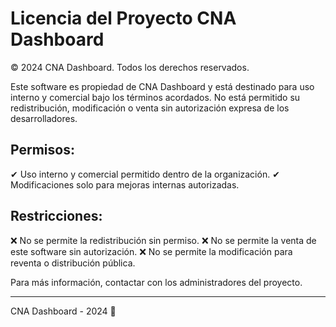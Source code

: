 # Licencia del Proyecto CNA Dashboard

© 2024 CNA Dashboard. Todos los derechos reservados.

Este software es propiedad de CNA Dashboard y está destinado para uso interno y comercial bajo los términos acordados. No está permitido su redistribución, modificación o venta sin autorización expresa de los desarrolladores.

## Permisos:
✔ Uso interno y comercial permitido dentro de la organización.
✔ Modificaciones solo para mejoras internas autorizadas.

## Restricciones:
❌ No se permite la redistribución sin permiso.
❌ No se permite la venta de este software sin autorización.
❌ No se permite la modificación para reventa o distribución pública.

Para más información, contactar con los administradores del proyecto.

---
CNA Dashboard - 2024 🚀

